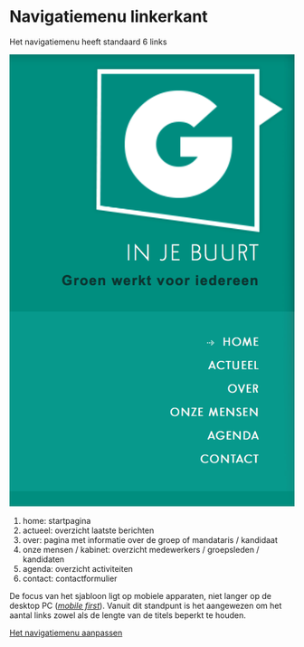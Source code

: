 # Navigatiemenu linkerkant

Het navigatiemenu heeft standaard 6 links

![linkernavigatiemenu](../beelden/linkernavimenu.png)

1. home: startpagina
2. actueel: overzicht laatste berichten
3. over: pagina met informatie over de groep of mandataris / kandidaat
4. onze mensen / kabinet: overzicht medewerkers / groepsleden / kandidaten
5. agenda: overzicht activiteiten
6. contact: contactformulier

De focus van het sjabloon ligt op mobiele apparaten, niet langer op de desktop PC ([_mobile first_](http://www.heeftstijl.nl/mobile-first/)). Vanuit dit  standpunt is het aangewezen om het aantal links zowel als de lengte van de titels beperkt te houden. 
	
[Het navigatiemenu aanpassen](hoofdmenu_aanpassen.md)